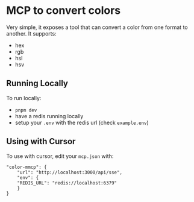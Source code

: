 # MCP to convert colors
Very simple, it exposes a tool that can convert a color from one format to another. It supports:
- hex
- rgb
- hsl
- hsv

## Running Locally
To run locally:

- `pnpm dev`
- have a redis running locally
- setup your `.env` with the redis url (check `example.env`)

## Using with Cursor
To use with cursor, edit your `mcp.json` with:
```
"color-mmcp": {
    "url": "http://localhost:3000/api/sse",
    "env": {
    "REDIS_URL": "redis://localhost:6379"
    }
}
```